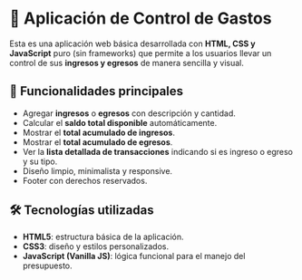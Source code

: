 # 🧾 Aplicación de Control de Gastos

Esta es una aplicación web básica desarrollada con **HTML, CSS y JavaScript** puro (sin frameworks) que permite a los usuarios llevar un control de sus **ingresos y egresos** de manera sencilla y visual.

## 📌 Funcionalidades principales

- Agregar **ingresos** o **egresos** con descripción y cantidad.
- Calcular el **saldo total disponible** automáticamente.
- Mostrar el **total acumulado de ingresos**.
- Mostrar el **total acumulado de egresos**.
- Ver la **lista detallada de transacciones** indicando si es ingreso o egreso y su tipo.
- Diseño limpio, minimalista y responsive.
- Footer con derechos reservados.

## 🛠️ Tecnologías utilizadas

- **HTML5**: estructura básica de la aplicación.
- **CSS3**: diseño y estilos personalizados.
- **JavaScript (Vanilla JS)**: lógica funcional para el manejo del presupuesto.


